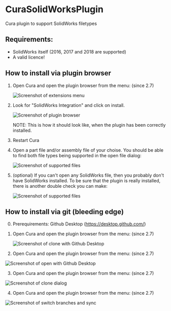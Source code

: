 # CuraSolidWorksPlugin
Cura plugin to support SolidWorks filetypes 

## Requirements:
 * SolidWorks itself (2016, 2017 and 2018 are supported)
 * A valid licence!

## How to install via plugin browser

 1. Open Cura and open the plugin browser from the menu: (since 2.7)
    
    ![Screenshot of extensions menu](https://github.com/thopiekar/CuraDassaultSystemesPlugins/blob/doc/PluginBrowserInstallation/OpenPluginBrowser.png?raw=true)
    
 2. Look for "SolidWorks Integration" and click on install.
    
    ![Screenshot of plugin browser](https://github.com/thopiekar/CuraDassaultSystemesPlugins/blob/doc/PluginBrowserInstallation/ChoosePluginInTheBrowser.png?raw=true)
    
    NOTE: This is how it should look like, when the plugin has been correctly installed.
    
 3. Restart Cura
 
 4. Open a part file and/or assembly file of your choise. You should be able to find both file types being supported in the open file dialog:
 
    ![Screenshot of supported files](https://github.com/thopiekar/CuraDassaultSystemesPlugins/blob/doc/PluginBrowserInstallation/OpenFileDialogSupportedFiles.png?raw=true)
    
 5. (optional) If you can't open any SolidWorks file, then you probably don't have SolidWorks installed. To be sure that the plugin is really installed, there is another double check you can make:
 
    ![Screenshot of supported files](https://github.com/thopiekar/CuraDassaultSystemesPlugins/blob/doc/PluginBrowserInstallation/PreferencesListOfPlugins.png?raw=true)
 
 ## How to install via git (bleeding edge)
 
 0. Prerequirements: Github Desktop (https://desktop.github.com/)
 
 1. Open Cura and open the plugin browser from the menu: (since 2.7)
    
    ![Screenshot of clone with Github Desktop](https://github.com/thopiekar/CuraDassaultSystemesPlugins/blob/doc/GitHubDesktopInstall/ManualInstall_CloneWithDesktopApp.png?raw=true)
   
 2. Open Cura and open the plugin browser from the menu: (since 2.7)
    
   ![Screenshot of open with Github Desktop](https://github.com/thopiekar/CuraDassaultSystemesPlugins/blob/doc/GitHubDesktopInstall/ManualInstall_ChromeOpenWithDesktopApp.png?raw=true)

 3. Open Cura and open the plugin browser from the menu: (since 2.7)

![Screenshot of clone dialog](https://github.com/thopiekar/CuraDassaultSystemesPlugins/blob/doc/GitHubDesktopInstall/ManualInstall_CloneToPath.png?raw=true)

 4. Open Cura and open the plugin browser from the menu: (since 2.7)

![Screenshot of switch branches and sync](https://github.com/thopiekar/CuraDassaultSystemesPlugins/blob/doc/GitHubDesktopInstall/ManualInstall_SwitchBranchesAndUpdate.png?raw=true)

